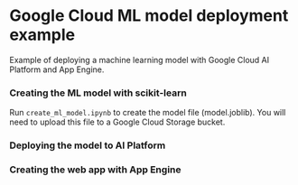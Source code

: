 # Google Cloud ML model deployment example
Example of deploying a machine learning model with Google Cloud AI Platform and App Engine.

### Creating the ML model with scikit-learn

Run `create_ml_model.ipynb` to create the model file (model.joblib).  You will need to upload this file to a Google Cloud Storage bucket.

### Deploying the model to AI Platform

### Creating the web app with App Engine

